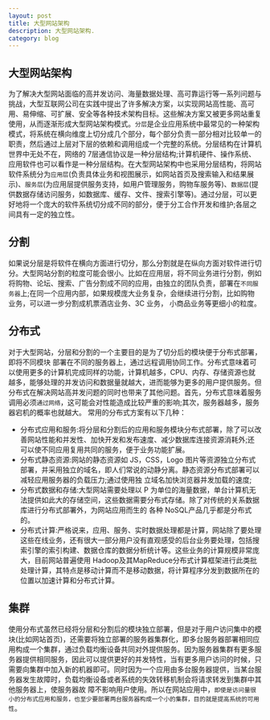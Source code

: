 ```yaml
---
layout: post
title: 大型网站架构
description: 大型网站架构.
category: blog
---
```


大型网站架构
-
为了解决大型网站面临的高并发访问、海量数据处理、高可靠运行等一系列问题与挑战，大型互联网公司在实践中提出了许多解决方案，以实现网站高性能、高可用、易伸缩、可扩展、安全等各种技术架构目标。这些解决方案又被更多网站重复使用，从而逐渐形成大型网站架构模式。`分层`是企业应用系统中最常见的一种架构模式，将系统在横向维度上切分成几个部分，每个部分负责一部分相对比较单一的职责，然后通过上层对下层的依赖和调用组成一个完整的系统。分层结构在计算机世界中无处不在，网络的 7层通信协议是一种分层结构;计算机硬件、操作系统、应用软件也可以看作是一种分层结构。在大型网站架构中也采用分层结构，将网站软件系统分为`应用层`(负责具体业务和视图展示，如网站首页及搜索输入和结果展示)、`服务层`(为应用层提供服务支持，如用户管理服务，购物车服务等)、`数据层`(提供数据存储访问服务，如数据库、缓存、文件、搜索引擎等)。通过分层，可以更好地将一个庞大的软件系统切分成不同的部分，便于分工合作开发和维护;各层之间具有一定的独立性。

分割
-
如果说分层是将软件在横向方面进行切分，那么分割就是在纵向方面对软件进行切分。大型网站分割的粒度可能会很小。比如在应用层，将不同业务进行分割，例如将购物、论坛、搜索、广告分割成不同的应用，由独立的团队负责，部署在`不同服务器`上;在同一个应用内部，如果规模庞大业务复杂，会继续进行分割，比如购物业务，可以进一步分割成机票酒店业务、3C 业务， 小商品业务等更细小的粒度。

分布式
-
对于大型网站，分层和分割的一个主要目的是为了切分后的模块便于分布式部署，即将不同模块 部署在不同的服务器上，通过远程调用协同工作。分布式意味着可以使用更多的计算机完成同样的功能，计算机越多，CPU、内存、存储资源也就越多，能够处理的并发访问和数据量就越大，进而能够为更多的用户提供服务。但分布式在解决网站高并发问题的同时也带来了其他问题。首先，分布式意味着服务调用必须`通过网络`，这可能会对性能造成比较严重的影响;其次，服务器越多，服务器宕机的概率也就越大。
常用的分布式方案有以下几种：

* 分布式应用和服务:将分层和分割后的应用和服务模块分布式部署，除了可以改善网站性能和并发性、加快开发和发布速度、减少数据库连接资源消耗外;还可以使不同应用复用共同的服务，便于业务功能扩展。
* 分布式静态资源:网站的静态资源如 JS，CSS，Logo 图片等资源独立分布式部署，并采用独立的域名，即人们常说的动静分离。静态资源分布式部署可以减轻应用服务器的负载压力;通过使用独 立域名加快浏览器并发加载的速度;
* 分布式数据和存储:大型网站需要处理以 P 为单位的海量数据，单台计算机无法提供如此大的存储空间，这些数据需要分布式存储。除了对传统的关系数据库进行分布式部署外，为网站应用而生的 各种 NoSQL产品几乎都是分布式的。
* 分布式计算:严格说来，应用、服务、实时数据处理都是计算，网站除了要处理这些在线业务，还有很大一部分用户没有直观感受的后台业务要处理，包括搜索引擎的索引构建、数据仓库的数据分析统计等。这些业务的计算规模非常庞大，目前网站普遍使用 Hadoop及其MapReduce分布式计算框架进行此类批处理计算，其特点是移动计算而不是移动数据，将计算程序分发到数据所在的位置以加速计算和分布式计算。

集群
-
使用分布式虽然已经将分层和分割后的模块独立部署，但是对于用户访问集中的模块(比如网站首页)，还需要将独立部署的服务器集群化，即多台服务器部署相同应用构成一个集群，通过负载均衡设备共同对外提供服务。因为服务器集群有更多服务器提供相同服务，因此可以提供更好的并发特性，当有更多用户访问的时候，只需要向集群中加入新的机器即可。同时因为一个应用由多台服务器提供，当某台服务器发生故障时，负载均衡设备或者系统的失效转移机制会将请求转发到集群中其他服务器上，使服务器故 障不影响用户使用。所以在网站应用中，`即使是访问量很小的分布式应用和服务，也至少要部署两台服务器构成一个小的集群，目的就是提高系统的可用性`。
  
